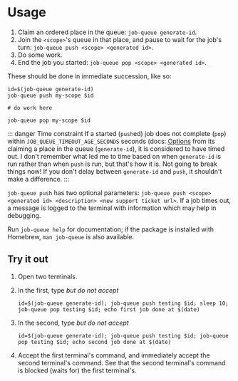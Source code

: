 # Usage

1. Claim an ordered place in the queue: `job-queue generate-id`.
2. Join the `<scope>`'s queue in that place, and pause to wait for the job's turn: `job-queue push <scope> <generated id>`.
3. Do some work.
4. End the job you started: `job-queue pop <scope> <generated id>`.

These should be done in immediate succession, like so:

```shell
id=$(job-queue generate-id)
job-queue push my-scope $id

# do work here

job-queue pop my-scope $id
```

::: danger Time constraint
If a started (`push`ed) job does not complete (`pop`) within `JOB_QUEUE_TIMEOUT_AGE_SECONDS` seconds (docs: [Options](/options) from its claiming a place in the queue (`generate-id`), it is considered to have timed out. I don't remember what led me to time based on when `generate-id` is run rather than when `push` is run, but that's how it is. Not going to break things now! If you don't delay between `generate-id` and `push`, it shouldn't make a difference.
:::

`job-queue push` has two optional parameters: `job-queue push <scope> <generated id> <description> <new support ticket url>`. If a job times out, a message is logged to the terminal with information which may help in debugging.

Run `job-queue help` for documentation; if the package is installed with Homebrew, `man job-queue` is also available.

## Try it out

1. Open two terminals.

1. In the first, type _but do not accept_

   ```shell
   id=$(job-queue generate-id); job-queue push testing $id; sleep 10; job-queue pop testing $id; echo first job done at $(date)
   ```

1. In the second, type _but do not accept_

   ```shell
   id=$(job-queue generate-id); job-queue push testing $id; job-queue pop testing $id; echo second job done at $(date)
   ```

1. Accept the first terminal's command, and immediately accept the second terminal's command. See that the second terminal's command is blocked (waits for) the first terminal's.
